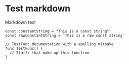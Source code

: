 # Test markdown

Markdown text

```golang
const constantString = "This is a const string"
const rawConstantString = `This is a raw const string`

// TestFunc documentation with a spelling mitsake
func TestFunc() {
  // Stuffz that make up this function
}
```

